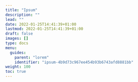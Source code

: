 ```yaml
---
title: "Ipsum"
description: ""
lead: ""
date: 2022-01-25T14:41:39+01:00
lastmod: 2022-01-25T14:41:39+01:00
draft: false
images: []
type: docs
menu:
  guides:
    parent: "lorem"
    identifier: "ipsum-4b9d73c967ee454b93b6743afd8881bb"
weight: 100
toc: true
---
```

